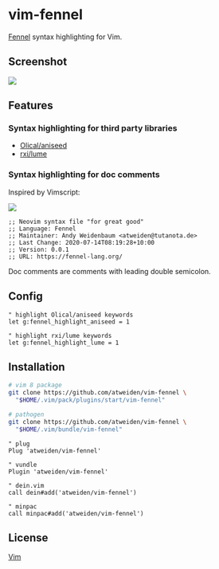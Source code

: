 vim-fennel
==========

[Fennel][Fennel] syntax highlighting for Vim.

Screenshot
----------

![](https://i.imgur.com/iIIeVdL.png)

Features
--------

### Syntax highlighting for third party libraries

- [Olical/aniseed][Olical/aniseed]
- [rxi/lume][rxi/lume]

### Syntax highlighting for doc comments

Inspired by Vimscript:

![](https://i.imgur.com/GIg1swb.png)

```fennel
;; Neovim syntax file "for great good"
;; Language: Fennel
;; Maintainer: Andy Weidenbaum <atweiden@tutanota.de>
;; Last Change: 2020-07-14T08:19:28+10:00
;; Version: 0.0.1
;; URL: https://fennel-lang.org/
```

Doc comments are comments with leading double semicolon.

Config
------

```vim
" highlight Olical/aniseed keywords
let g:fennel_highlight_aniseed = 1

" highlight rxi/lume keywords
let g:fennel_highlight_lume = 1
```

Installation
------------

```bash
# vim 8 package
git clone https://github.com/atweiden/vim-fennel \
  "$HOME/.vim/pack/plugins/start/vim-fennel"

# pathogen
git clone https://github.com/atweiden/vim-fennel \
  "$HOME/.vim/bundle/vim-fennel"
```

```vim
" plug
Plug 'atweiden/vim-fennel'

" vundle
Plugin 'atweiden/vim-fennel'

" dein.vim
call dein#add('atweiden/vim-fennel')

" minpac
call minpac#add('atweiden/vim-fennel')
```

License
-------

[Vim][LICENSE]


[LICENSE]: LICENSE
[Fennel]: https://fennel-lang.org/
[Olical/aniseed]: https://github.com/Olical/aniseed
[rxi/lume]: https://github.com/rxi/lume
